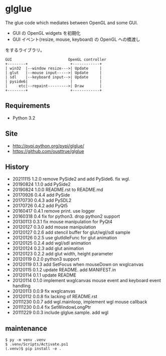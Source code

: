 # glglue

The glue code which mediates between OpenGL and some GUI.

* GUI の OpenGL widgets を初期化
* GUI イベント(resize, mouse, keyboard) の OpenGL への橋渡し

をするライブラリ。

```                           
GUI                         OpenGL controller
+--------+                   +------------+
| win32  |--window resize--->| Update     |
| glut   |--mouse input----->| Update     |
| sdl    |--keyboard input-->| Update     |
| pyside6|                   |            |
|     etc|--repaint--------->| Draw       |
+--------+                   +------------+
```

## Requirements

* Python 3.2

## Site

* http://pypi.python.org/pypi/glglue/
* https://github.com/ousttrue/glglue

## History

* 20211115 1.2.0 remove PySide2 and add PySide6. fix wgl.
* 20190824 1.1.0 add PySide2
* 20190824 1.0.0 README.rst to README.md
* 20170926 0.4.4 add PySide
* 20170730 0.4.3 add PySDL2
* 20170726 0.4.2 add PyQt5
* 20160417 0.4.1 remove print. use logger
* 20160318 0.4 fix for python3. drop python2 support
* 20130113 0.3.1 fix mouse manipulation for PyQt4
* 20120127 0.3.0 add mouse manipulation
* 20120127 0.2.6 add stencil buffer for glut/wgl/sdl sample
* 20120126 0.2.5 use glutIdleFunc for glut animation
* 20120125 0.2.4 add wgl/sdl animation
* 20120124 0.2.3 add glut animation
* 20120123 0.2.2 add glut width, height parameter
* 20120119 0.2.0 python3 support
* 20120119 0.1.3 add SetFocus when mouseDown on wxglcanvas
* 20120115 0.1.2 update README. add MANIFEST.in
* 20120114 0.1.1 update README
* 20120114 0.1.0 implement wxglcanvas mouse event and keyboard event handling
* 20120113 0.0.9 fix wxglcanvas
* 20120112 0.0.8 fix lacking of README.rst
* 20111230 0.0.7 add wgl.mainloop, implement wgl mouse callback
* 20111230 0.0.4 fix SetWindowLongPtr
* 20111229 0.0.3 include glglue.sample. add wgl

## maintenance

```
$ py -m venv .venv
$ .venv/Scripts/Activate.ps1
(.venv)$ pip install -e .
```
